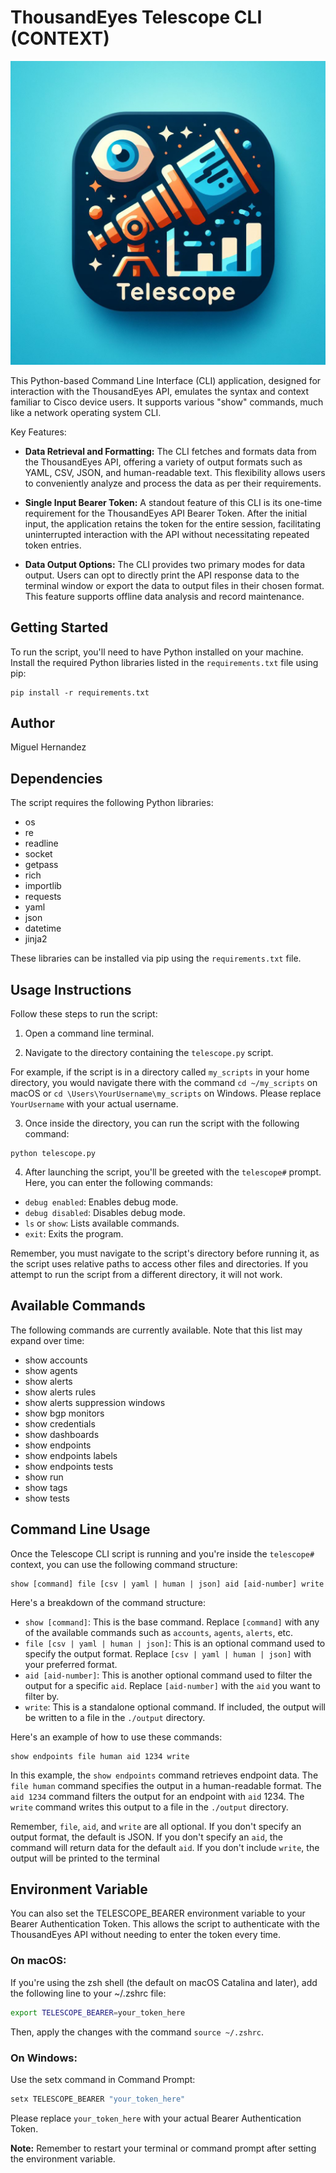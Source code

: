 # ThousandEyes Telescope CLI (CONTEXT)

![Telescope CLI](telescope.jpeg)

This Python-based Command Line Interface (CLI) application, designed for interaction with the ThousandEyes API, emulates the syntax and context familiar to Cisco device users. It supports various "show" commands, much like a network operating system CLI.

Key Features:

- **Data Retrieval and Formatting:** The CLI fetches and formats data from the ThousandEyes API, offering a variety of output formats such as YAML, CSV, JSON, and human-readable text. This flexibility allows users to conveniently analyze and process the data as per their requirements.

- **Single Input Bearer Token:** A standout feature of this CLI is its one-time requirement for the ThousandEyes API Bearer Token. After the initial input, the application retains the token for the entire session, facilitating uninterrupted interaction with the API without necessitating repeated token entries.

- **Data Output Options:** The CLI provides two primary modes for data output. Users can opt to directly print the API response data to the terminal window or export the data to output files in their chosen format. This feature supports offline data analysis and record maintenance.

## Getting Started

To run the script, you'll need to have Python installed on your machine. Install the required Python libraries listed in the `requirements.txt` file using pip:

```
pip install -r requirements.txt
```

## Author

Miguel Hernandez

## Dependencies

The script requires the following Python libraries:

- os
- re
- readline
- socket
- getpass
- rich
- importlib
- requests
- yaml
- json
- datetime
- jinja2

These libraries can be installed via pip using the `requirements.txt` file.

## Usage Instructions

Follow these steps to run the script:

1. Open a command line terminal. 

2. Navigate to the directory containing the `telescope.py` script. 

For example, if the script is in a directory called `my_scripts` in your home directory, you would navigate there with the command `cd ~/my_scripts` on macOS or `cd \Users\YourUsername\my_scripts` on Windows. Please replace `YourUsername` with your actual username.

3. Once inside the directory, you can run the script with the following command:

```
python telescope.py
```

4. After launching the script, you'll be greeted with the `telescope#` prompt. Here, you can enter the following commands:

- `debug enabled`: Enables debug mode.
- `debug disabled`: Disables debug mode.
- `ls` or `show`: Lists available commands.
- `exit`: Exits the program.

Remember, you must navigate to the script's directory before running it, as the script uses relative paths to access other files and directories. If you attempt to run the script from a different directory, it will not work.

## Available Commands
The following commands are currently available. Note that this list may expand over time:

- show accounts
- show agents
- show alerts
- show alerts rules
- show alerts suppression windows
- show bgp monitors
- show credentials
- show dashboards
- show endpoints
- show endpoints labels
- show endpoints tests
- show run
- show tags
- show tests

## Command Line Usage

Once the Telescope CLI script is running and you're inside the `telescope#` context, you can use the following command structure:

```
show [command] file [csv | yaml | human | json] aid [aid-number] write
```

Here's a breakdown of the command structure:

- `show [command]`: This is the base command. Replace `[command]` with any of the available commands such as `accounts`, `agents`, `alerts`, etc.
- `file [csv | yaml | human | json]`: This is an optional command used to specify the output format. Replace `[csv | yaml | human | json]` with your preferred format.
- `aid [aid-number]`: This is another optional command used to filter the output for a specific `aid`. Replace `[aid-number]` with the `aid` you want to filter by.
- `write`: This is a standalone optional command. If included, the output will be written to a file in the `./output` directory.

Here's an example of how to use these commands:

```
show endpoints file human aid 1234 write
```

In this example, the `show endpoints` command retrieves endpoint data. The `file human` command specifies the output in a human-readable format. The `aid 1234` command filters the output for an endpoint with `aid` 1234. The `write` command writes this output to a file in the `./output` directory.

Remember, `file`, `aid`, and `write` are all optional. If you don't specify an output format, the default is JSON. If you don't specify an `aid`, the command will return data for the default `aid`. If you don't include `write`, the output will be printed to the terminal

## Environment Variable
You can also set the TELESCOPE_BEARER environment variable to your Bearer Authentication Token. This allows the script to authenticate with the ThousandEyes API without needing to enter the token every time.

### On macOS:

If you're using the zsh shell (the default on macOS Catalina and later), add the following line to your ~/.zshrc file:

```bash
export TELESCOPE_BEARER=your_token_here
```

Then, apply the changes with the command `source ~/.zshrc`.

### On Windows:

Use the setx command in Command Prompt:

```bash
setx TELESCOPE_BEARER "your_token_here"
```

Please replace `your_token_here` with your actual Bearer Authentication Token.

**Note:** Remember to restart your terminal or command prompt after setting the environment variable.
